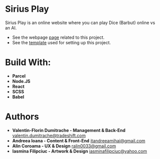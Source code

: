 # Sirius Play
Sirius Play is an online website where you can play Dice (Barbut) online vs an AI.

* See the webpage [page](https://Valentin-Dumitrache.github.io/siriusPlay) related to this project.
* See the [template](https://github.com/Valentin-Dumitrache/newProjects) used for setting up this project. 

# Build With:

* **Parcel**
* **Node.JS**
* **React**
* **SCSS**
* **Babel**

# Authors

* **Valentin-Florin Dumitrache - Management & Back-End** valentin.dumitrache@tradeshift.com
* **Andreea Ioana - Content & Front-End** itandreeamihai@gmail.com
* **Alin Coroama - UX & Design** ralin0033@gmail.com
* **Iasmina Filipciuc - Artwork & Design** iasminafilipciuc@yahoo.com
